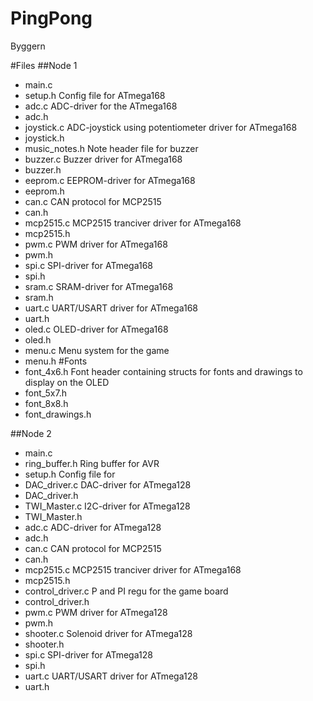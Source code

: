 PingPong
========

Byggern

#Files
##Node 1
- main.c
- setup.h			Config file for ATmega168
- adc.c 			ADC-driver for the ATmega168
- adc.h
- joystick.c 		ADC-joystick using potentiometer driver for ATmega168
- joystick.h
- music_notes.h		Note header file for buzzer
- buzzer.c			Buzzer driver for ATmega168
- buzzer.h
- eeprom.c 			EEPROM-driver for ATmega168
- eeprom.h
- can.c				CAN protocol for MCP2515
- can.h	
- mcp2515.c 		MCP2515 tranciver driver for ATmega168
- mcp2515.h	
- pwm.c				PWM driver for ATmega168
- pwm.h	
- spi.c				SPI-driver for ATmega168
- spi.h
- sram.c			SRAM-driver for ATmega168
- sram.h	
- uart.c			UART/USART driver for ATmega168
- uart.h
- oled.c			OLED-driver for ATmega168
- oled.h	
- menu.c			Menu system for the game
- menu.h
#Fonts
- font_4x6.h		Font header containing structs for fonts and drawings to display on the OLED
- font_5x7.h		 
- font_8x8.h		 
- font_drawings.h	 

##Node 2
- main.c
- ring_buffer.h 	Ring buffer for AVR  
- setup.h 			Config file for 
- DAC_driver.c		DAC-driver for ATmega128	  
- DAC_driver.h		  
- TWI_Master.c 		I2C-driver for ATmega128	  
- TWI_Master.h		  
- adc.c		  		ADC-driver for ATmega128
- adc.h		  
- can.c		  		CAN protocol for MCP2515
- can.h	
- mcp2515.c		 	MCP2515 tranciver driver for ATmega168
- mcp2515.h		  
- control_driver.c 	P and PI regu for the game board
- control_driver.h		  		    
- pwm.c		  		PWM driver for ATmega128
- pwm.h		  		  
- shooter.c		  	Solenoid driver for ATmega128
- shooter.h		  
- spi.c		  		SPI-driver for ATmega128
- spi.h		  
- uart.c		  	UART/USART driver for ATmega128
- uart.h		  